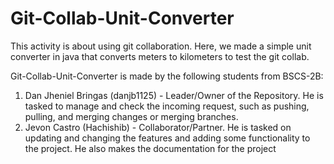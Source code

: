 # Git-Collab-Unit-Converter
This activity is about using git collaboration. Here, we made a simple unit converter in java that converts meters to kilometers to test the git collab.

Git-Collab-Unit-Converter is made by the following students from BSCS-2B:

1. Dan Jheniel Bringas (danjb1125) - Leader/Owner of the Repository. He is tasked to manage and check the incoming request, such as pushing, pulling, and merging changes or merging branches.
2. Jevon Castro (Hachishib) - Collaborator/Partner. He is tasked on updating and changing the features and adding some functionality to the project. He also makes the documentation for the project

